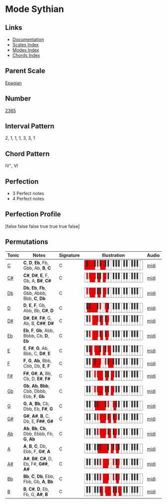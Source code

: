 # Mode Sythian

## Links

- [Documentation](index.md)
- [Scales Index](Scales.md)
- [Modes Index](Modes.md)
- [Chords Index](Chords.md)

## Parent Scale

[Epagian](ScaleEpagian.md)

## Number

[2365](https://ianring.com/musictheory/scales/2365)

## Interval Pattern

2, 1, 1, 1, 3, 3, 1

## Chord Pattern

IV⁺, VI

## Perfection

- 3 Perfect notes
- 4 Perfect notes

## Perfection Profile

[false false false true true true false]

## Permutations

| Tonic | Notes | Signature | Illustration | Audio |
|-------|-------|-----------|--------------|-------|
| [C](ModeCNaturalSythian.md) | **C**, **D**, **Eb**, Fb, Gbb, Ab, **B**, **C** | C | ![CNaturalSythian](ModeCNaturalSythian.png) | [midi](https://github.com/edipermadi/music/blob/main/docs/ModeCNaturalSythian.mid?raw=true) |
| [C#](ModeCSharpSythian.md) | **C#**, **D#**, **E**, F, Gb, A, **B#**, **C#** | C | ![CSharpSythian](ModeCSharpSythian.png) | [midi](https://github.com/edipermadi/music/blob/main/docs/ModeCSharpSythian.mid?raw=true) |
| [Db](ModeDFlatSythian.md) | **Db**, **Eb**, **Fb**, Gbb, Abbb, Bbb, **C**, **Db** | C | ![DFlatSythian](ModeDFlatSythian.png) | [midi](https://github.com/edipermadi/music/blob/main/docs/ModeDFlatSythian.mid?raw=true) |
| [D](ModeDNaturalSythian.md) | **D**, **E**, **F**, Gb, Abb, Bb, **C#**, **D** | C | ![DNaturalSythian](ModeDNaturalSythian.png) | [midi](https://github.com/edipermadi/music/blob/main/docs/ModeDNaturalSythian.mid?raw=true) |
| [D#](ModeDSharpSythian.md) | **D#**, **E#**, **F#**, G, Ab, B, **C##**, **D#** | C | ![DSharpSythian](ModeDSharpSythian.png) | [midi](https://github.com/edipermadi/music/blob/main/docs/ModeDSharpSythian.mid?raw=true) |
| [Eb](ModeEFlatSythian.md) | **Eb**, **F**, **Gb**, Abb, Bbbb, Cb, **D**, **Eb** | C | ![EFlatSythian](ModeEFlatSythian.png) | [midi](https://github.com/edipermadi/music/blob/main/docs/ModeEFlatSythian.mid?raw=true) |
| [E](ModeENaturalSythian.md) | **E**, **F#**, **G**, Ab, Bbb, C, **D#**, **E** | C | ![ENaturalSythian](ModeENaturalSythian.png) | [midi](https://github.com/edipermadi/music/blob/main/docs/ModeENaturalSythian.mid?raw=true) |
| [F](ModeFNaturalSythian.md) | **F**, **G**, **Ab**, Bbb, Cbb, Db, **E**, **F** | C | ![FNaturalSythian](ModeFNaturalSythian.png) | [midi](https://github.com/edipermadi/music/blob/main/docs/ModeFNaturalSythian.mid?raw=true) |
| [F#](ModeFSharpSythian.md) | **F#**, **G#**, **A**, Bb, Cb, D, **E#**, **F#** | C | ![FSharpSythian](ModeFSharpSythian.png) | [midi](https://github.com/edipermadi/music/blob/main/docs/ModeFSharpSythian.mid?raw=true) |
| [Gb](ModeGFlatSythian.md) | **Gb**, **Ab**, **Bbb**, Cbb, Dbbb, Ebb, **F**, **Gb** | C | ![GFlatSythian](ModeGFlatSythian.png) | [midi](https://github.com/edipermadi/music/blob/main/docs/ModeGFlatSythian.mid?raw=true) |
| [G](ModeGNaturalSythian.md) | **G**, **A**, **Bb**, Cb, Dbb, Eb, **F#**, **G** | C | ![GNaturalSythian](ModeGNaturalSythian.png) | [midi](https://github.com/edipermadi/music/blob/main/docs/ModeGNaturalSythian.mid?raw=true) |
| [G#](ModeGSharpSythian.md) | **G#**, **A#**, **B**, C, Db, E, **F##**, **G#** | C | ![GSharpSythian](ModeGSharpSythian.png) | [midi](https://github.com/edipermadi/music/blob/main/docs/ModeGSharpSythian.mid?raw=true) |
| [Ab](ModeAFlatSythian.md) | **Ab**, **Bb**, **Cb**, Dbb, Ebbb, Fb, **G**, **Ab** | C | ![AFlatSythian](ModeAFlatSythian.png) | [midi](https://github.com/edipermadi/music/blob/main/docs/ModeAFlatSythian.mid?raw=true) |
| [A](ModeANaturalSythian.md) | **A**, **B**, **C**, Db, Ebb, F, **G#**, **A** | C | ![ANaturalSythian](ModeANaturalSythian.png) | [midi](https://github.com/edipermadi/music/blob/main/docs/ModeANaturalSythian.mid?raw=true) |
| [A#](ModeASharpSythian.md) | **A#**, **B#**, **C#**, D, Eb, F#, **G##**, **A#** | C | ![ASharpSythian](ModeASharpSythian.png) | [midi](https://github.com/edipermadi/music/blob/main/docs/ModeASharpSythian.mid?raw=true) |
| [Bb](ModeBFlatSythian.md) | **Bb**, **C**, **Db**, Ebb, Fbb, Gb, **A**, **Bb** | C | ![BFlatSythian](ModeBFlatSythian.png) | [midi](https://github.com/edipermadi/music/blob/main/docs/ModeBFlatSythian.mid?raw=true) |
| [B](ModeBNaturalSythian.md) | **B**, **C#**, **D**, Eb, Fb, G, **A#**, **B** | C | ![BNaturalSythian](ModeBNaturalSythian.png) | [midi](https://github.com/edipermadi/music/blob/main/docs/ModeBNaturalSythian.mid?raw=true) |
